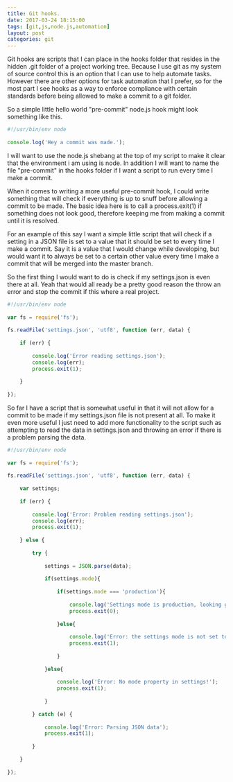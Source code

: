 ```yaml
---
title: Git hooks.
date: 2017-03-24 18:15:00
tags: [git,js,node.js,automation]
layout: post
categories: git
---
```


Git hooks are scripts that I can place in the hooks folder that resides in the hidden .git folder of a project working tree. Because I use git as my system of source control this is an option that I can use to help automate tasks. However there are other options for task automation that I prefer, so for the most part I see hooks as a way to enforce compliance with certain standards before being allowed to make a commit to a git folder.

<!-- more -->

So a simple little hello world "pre-commit" node.js hook might look something like this.

```js
#!/usr/bin/env node
 
console.log('Hey a commit was made.');
```

I will want to use the node.js shebang at the top of my script to make it clear that the environment i am using is node. In addition I will want to name the file "pre-commit" in the hooks folder if I want a script to run every time I make a commit.

When it comes to writing a more useful pre-commit hook, I could write something that will check if everything is up to snuff before allowing a commit to be made. The basic idea here is to call a process.exit(1) if something does not look good, therefore keeping me from making a commit until it is resolved.

For an example of this say I want a simple little script that will check if a setting in a JSON file is set to a value that it should be set to every time I make a commit. Say it is a value that I would change while developing, but would want it to always be set to a certain other value every time I make a commit that will be merged into the master branch.

So the first thing I would want to do is check if my settings.json is even there at all. Yeah that would all ready be a pretty good reason the throw an error and stop the commit if this where a real project.

```js
#!/usr/bin/env node
 
var fs = require('fs');
 
fs.readFile('settings.json', 'utf8', function (err, data) {
 
    if (err) {
 
        console.log('Error reading settings.json');
        console.log(err);
        process.exit(1);
 
    }
 
});
```

So far I have a script that is somewhat useful in that it will not allow for a commit to be made if my settings.json file is not present at all. To make it even more useful I just need to add more functionality to the script such as attempting to read the data in settings.json and throwing an error if there is a problem parsing the data.

```js
#!/usr/bin/env node
 
var fs = require('fs');
 
fs.readFile('settings.json', 'utf8', function (err, data) {
 
    var settings;
 
    if (err) {
 
        console.log('Error: Problem reading settings.json');
        console.log(err);
        process.exit(1);
 
    } else {
 
        try {
 
            settings = JSON.parse(data);
 			
			if(settings.mode){
 				
				if(settings.mode === 'production'){
 					
					console.log('Settings mode is production, looking good.');
					process.exit(0);
 
				}else{
					
					console.log('Error: the settings mode is not set to production.');
					process.exit(1);
 
				}				
 				
			}else{
 				
				console.log('Error: No mode property in settings!');
				process.exit(1);
 				
			}
 
        } catch (e) {
 
            console.log('Error: Parsing JSON data');
            process.exit(1);
 
        }
 
    }
 
});
```
